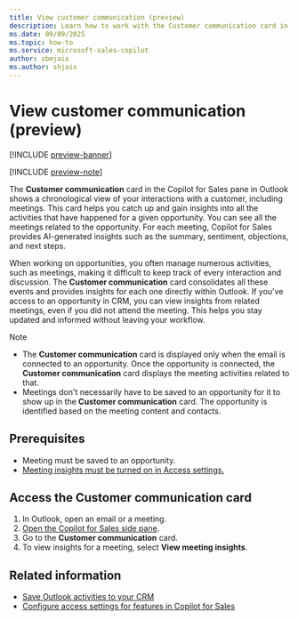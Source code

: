 ```yaml
---
title: View customer communication (preview)
description: Learn how to work with the Customer communication card in Copilot for Sales
ms.date: 09/09/2025
ms.topic: how-to
ms.service: microsoft-sales-copilot
author: sbmjais
ms.author: shjais
---
```


# View customer communication (preview)

[!INCLUDE [preview-banner](~/../shared-content/shared/preview-includes/preview-banner.md)]

[!INCLUDE [preview-note](~/../shared-content/shared/preview-includes/preview-note-d365.md)]

The **Customer communication** card in the Copilot for Sales pane in Outlook shows a chronological view of your interactions with a customer, including meetings. This card helps you catch up and gain insights into all the activities that have happened for a given opportunity. You can see all the meetings related to the opportunity. For each meeting, Copilot for Sales provides AI-generated insights such as the summary, sentiment, objections, and next steps.

When working on opportunities, you often manage numerous activities, such as meetings, making it difficult to keep track of every interaction and discussion. The **Customer communication** card consolidates all these events and provides insights for each one directly within Outlook. If you've access to an opportunity in CRM, you can view insights from related meetings, even if you did not attend the meeting. This helps you stay updated and informed without leaving your workflow.

> [!NOTE]
> - The **Customer communication** card is displayed only when the email is connected to an opportunity. Once the opportunity is connected, the **Customer communication** card displays the meeting activities related to that.
> - Meetings don't necessarily have to be saved to an opportunity for it to show up in the **Customer communication** card. The opportunity is identified based on the meeting content and contacts.

## Prerequisites

- Meeting must be saved to an opportunity.
- [Meeting insights must be turned on in Access settings.](access-settings.md#meeting-insights)

## Access the Customer communication card

1. In Outlook, open an email or a meeting.
1. [Open the Copilot for Sales side pane](open-app.md#access-copilot-for-sales-in-outlook).
1. Go to the **Customer communication** card.
1. To view insights for a meeting, select **View meeting insights**.

## Related information

- [Save Outlook activities to your CRM](save-outlook-activities-crm.md)
- [Configure access settings for features in Copilot for Sales](access-settings.md)